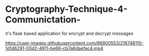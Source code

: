 ﻿# Cryptography-Technique-4-Communictation-
 it's flask based application for encrypt and decrypt messages
 
 
 


https://user-images.githubusercontent.com/86800553/218748110-1d1d6291-00d2-4911-be66-cb7a6daefac4.mp4

